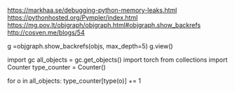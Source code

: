 https://markhaa.se/debugging-python-memory-leaks.html
https://pythonhosted.org/Pympler/index.html
https://mg.pov.lt/objgraph/objgraph.html#objgraph.show_backrefs
http://cosven.me/blogs/54

g =objgraph.show_backrefs(objs, max_depth=5)
g.view()


import gc
all_objects = gc.get_objects()
import torch
from collections import Counter
type_counter = Counter()

for o in all_objects:
    type_counter[type(o)] += 1

